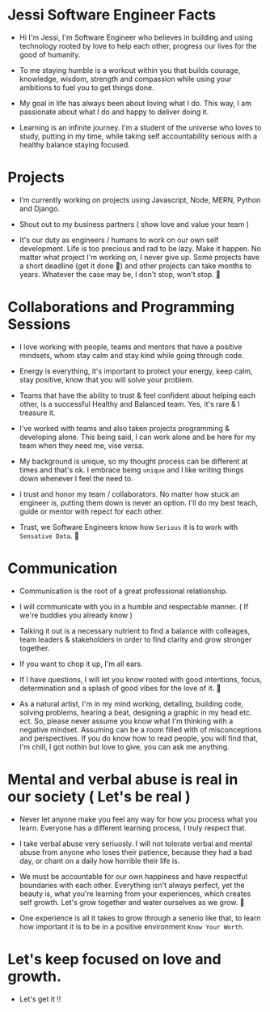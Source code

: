 # Jessi Software Engineer Facts   


- Hi I'm Jessi, I'm Software Engineer who believes in building and using technology rooted by love to help each other, progress our lives for the good of     humanity.

- To me staying humble is a workout within you that builds courage, knowledge, wisdom, strength and compassion while using your ambitions to fuel you to     get things done. 

- My goal in life has always been about loving what I do. This way, I am passionate about what I do and happy to deliver doing it. 

- Learning is an infinite journey. I'm a student of the universe who loves to study, putting in my time, while taking self accountability serious with a     healthy balance staying focused.


# Projects

- I’m currently working on projects using Javascript, Node, MERN, Python and Django.

- Shout out to my business partners ( show love and value your team ) 
  
- It's our duty as engineers / humans to work on our own self development. Life is too precious and rad to be lazy. Make it happen. No matter what project   I'm working on, I never give up. Some projects have a short deadline (get it done 💯) and other projects can take months to years. Whatever the case may   be, I don't stop, won't stop. 💯


# Collaborations and Programming Sessions

- I love working with people, teams and mentors that have a positive mindsets, whom stay calm and stay kind while going through code.

- Energy is everything, it's important to protect your energy, keep calm, stay positive, know that you will solve your problem. 

- Teams that have the ability to trust & feel confident about helping each other, is a successful Healthy and Balanced team. Yes, it's rare & I treasure     it. 

- I've worked with teams and also taken projects programming & developing alone. This being said, I can work alone and be here for my team when they         need me, vise versa.

- My background is unique, so my thought process can be different at times and that's ok. I embrace being `unique`  and I like writing things down whenever   I feel the need to. 

- I trust and honor my team / collaborators. No matter how stuck an engineer is, putting them down is never an option. I'll do my best teach, guide or       mentor with repect for each other. 

- Trust, we Software Engineers know how `Serious` it is to work with `Sensative Data`. 💯  

  
# Communication

- Communication is the root of a great professional relationship.

- I will communicate with you in a humble and respectable manner. ( If we're buddies you already know )

- Talking it out is a necessary nutrient to find a balance with colleages, team leaders & stakeholders in order to find clarity and grow stronger together.

- If you want to chop it up, I'm all ears. 

- If I have questions, I will let you know rooted with good intentions, focus, determination and a splash of good vibes for the love of it. 💯

- As a natural artist, I'm in my mind working, detailing, building code, solving problems, hearing a beat, designing a graphic in my head etc. ect. So,       please never assume you know what I'm thinking with a negative mindset. Assuming can be a room filled with of misconceptions and perspectives. If you do   know how to read people, you will find that, I'm chill, I got nothin but love to give, you can ask me anything.


# Mental and verbal abuse is real in our society ( Let's be real ) 

- Never let anyone make you feel any way for how you process what you learn. Everyone has a different learning process, I truly respect that. 
 
- I take verbal abuse very seriuosly. I will not tolerate verbal and mental abuse from anyone who loses their patience, because they had a bad day, or       chant on a daily how horrible their life is. 

- We must be accountable for our own happiness and have respectful boundaries with each other. Everything isn't always perfect, yet the beauty is, what       you're learning from your experiences, which creates self growth. Let's grow together and water ourselves as we grow. 🌱

- One experience is all it takes to grow through a senerio like that, to learn how important it is to be in a positive environment `Know Your Worth`.

 
# Let's keep focused on love and growth. 
* Let's get it !!

